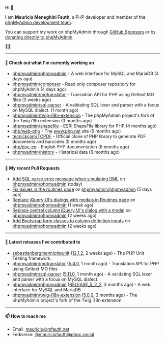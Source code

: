Hi 👋,

I am **Maurício Meneghini Fauth**, a PHP developer and member of the [phpMyAdmin development team](https://www.phpmyadmin.net/team/?ref=github).

You can support my work on phpMyAdmin through [GitHub Sponsors](https://github.com/sponsors/MauricioFauth)
or by [donating directly to phpMyAdmin](https://www.phpmyadmin.net/donate/?ref=github).

🐘⛵

---

#### 👷 Check out what I'm currently working on

- [phpmyadmin/phpmyadmin](https://github.com/phpmyadmin/phpmyadmin) - A web interface for MySQL and MariaDB (4 days ago)
- [phpmyadmin/composer](https://github.com/phpmyadmin/composer) - Read only composer repository for phpMyAdmin (4 days ago)
- [phpmyadmin/motranslator](https://github.com/phpmyadmin/motranslator) - Translation API for PHP using Gettext MO files (3 weeks ago)
- [phpmyadmin/sql-parser](https://github.com/phpmyadmin/sql-parser) - A validating SQL lexer and parser with a focus on MySQL dialect. (1 month ago)
- [phpmyadmin/twig-i18n-extension](https://github.com/phpmyadmin/twig-i18n-extension) - The phpMyAdmin project&#39;s fork of the Twig i18n extension (3 months ago)
- [phpmyadmin/shapefile](https://github.com/phpmyadmin/shapefile) - ESRI ShapeFile library for PHP (4 months ago)
- [php/web-php](https://github.com/php/web-php) - The www.php.net site (5 months ago)
- [tecnickcom/TCPDF](https://github.com/tecnickcom/TCPDF) - Official clone of PHP library to generate PDF documents and barcodes (5 months ago)
- [php/doc-en](https://github.com/php/doc-en) - English PHP documentation (6 months ago)
- [phpmyadmin/history](https://github.com/phpmyadmin/history) - Historical data (6 months ago)

---

#### 🔨 My recent Pull Requests

- [Add SQL parse error message when simulating DML](https://github.com/phpmyadmin/phpmyadmin/pull/19678) on [phpmyadmin/phpmyadmin](https://github.com/phpmyadmin/phpmyadmin) (today)
- [Fix issues in the routines page](https://github.com/phpmyadmin/phpmyadmin/pull/19677) on [phpmyadmin/phpmyadmin](https://github.com/phpmyadmin/phpmyadmin) (5 days ago)
- [Replace jQuery UI&#39;s dialogs with modals in Routines page](https://github.com/phpmyadmin/phpmyadmin/pull/19668) on [phpmyadmin/phpmyadmin](https://github.com/phpmyadmin/phpmyadmin) (1 week ago)
- [Replace central column jQuery UI&#39;s dialog with a modal](https://github.com/phpmyadmin/phpmyadmin/pull/19665) on [phpmyadmin/phpmyadmin](https://github.com/phpmyadmin/phpmyadmin) (2 weeks ago)
- [Add Bootstrap form classes to column definition inputs](https://github.com/phpmyadmin/phpmyadmin/pull/19663) on [phpmyadmin/phpmyadmin](https://github.com/phpmyadmin/phpmyadmin) (2 weeks ago)

---

#### 🔭 Latest releases I've contributed to

- [sebastianbergmann/phpunit](https://github.com/sebastianbergmann/phpunit) ([12.1.2](https://github.com/sebastianbergmann/phpunit/releases/tag/12.1.2), 2 weeks ago) - The PHP Unit Testing framework.
- [phpmyadmin/motranslator](https://github.com/phpmyadmin/motranslator) ([5.4.0](https://github.com/phpmyadmin/motranslator/releases/tag/5.4.0), 1 month ago) - Translation API for PHP using Gettext MO files
- [phpmyadmin/sql-parser](https://github.com/phpmyadmin/sql-parser) ([5.11.0](https://github.com/phpmyadmin/sql-parser/releases/tag/5.11.0), 1 month ago) - A validating SQL lexer and parser with a focus on MySQL dialect.
- [phpmyadmin/phpmyadmin](https://github.com/phpmyadmin/phpmyadmin) ([RELEASE_5_2_2](https://github.com/phpmyadmin/phpmyadmin/releases/tag/RELEASE_5_2_2), 3 months ago) - A web interface for MySQL and MariaDB
- [phpmyadmin/twig-i18n-extension](https://github.com/phpmyadmin/twig-i18n-extension) ([5.0.0](https://github.com/phpmyadmin/twig-i18n-extension/releases/tag/5.0.0), 3 months ago) - The phpMyAdmin project&#39;s fork of the Twig i18n extension

---

#### 📫 How to reach me

- Email: [mauricio@mfauth.net](mailto://mauricio@mfauth.net)
- Fediverse: [@mauriciofauth@phpc.social](https://phpc.social/@mauriciofauth)
